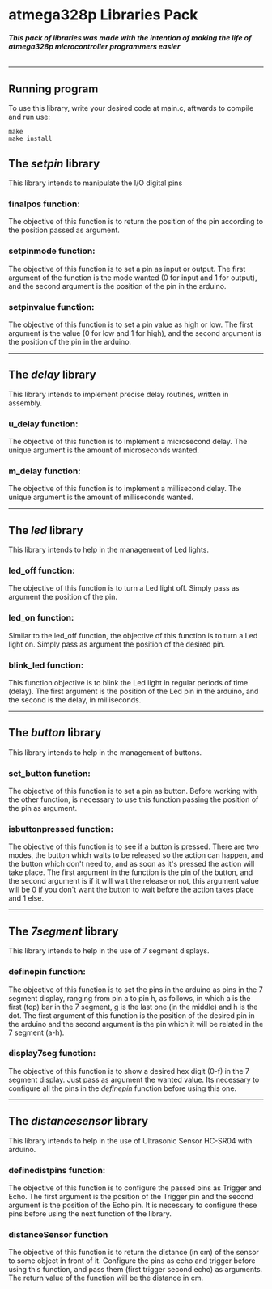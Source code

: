# atmega328p Libraries Pack

###### **This pack of libraries was made with the intention of making the life of atmega328p microcontroller programmers easier**

-----------------

## Running program

To use this library, write your desired code at main.c, aftwards to compile and run use:
```
make 
make install
```

## The _setpin_ library
This library intends to manipulate the I/O digital pins

### finalpos function:

The objective of this function is to return the position of the pin according to the position passed as argument.

### setpinmode function:

The objective of this function is to set a pin as input or output. The first argument of the function is the mode wanted (0 for input and 1 for output), and the second argument is the position of the pin in the arduino.

### setpinvalue function:

The objective of this function is to set a pin value as high or low. The first argument is the value (0 for low and 1 for high), and the second argument is the position of the pin in the arduino.

-----------------

## The _delay_ library
This library intends to implement precise delay routines, written in assembly.

### u_delay function:

The objective of this function is to implement a microsecond delay. The unique argument is the amount of microseconds wanted.

### m_delay function:

The objective of this function is to implement a millisecond delay. The unique argument is the amount of milliseconds wanted.

-----------------

## The _led_ library
This library intends to help in the management of Led lights.

### led_off function:

The objective of this function is to turn a Led light off. Simply pass as argument the position of the pin.

### led_on function:

Similar to the led_off function, the objective of this function is to turn a Led light on. Simply pass as argument the position of the desired pin.

### blink_led function:

This function objective is to blink the Led light in regular periods of time (delay). The first argument is the position of the Led pin in the arduino, and the second is the delay, in milliseconds.

-----------------

## The _button_ library
This library intends to help in the management of buttons.

### set_button function:

The objective of this function is to set a pin as button. Before working with the other function, is necessary to use this function passing the position of the pin as argument.

### isbuttonpressed function:

The objective of this function is to see if a button is pressed. There are two modes, the button which waits to be released so the action can happen, and the button which don't need to, and as soon as it's pressed the action will take place. The first argument in the function is the pin of the button, and the second argument is if it will wait the release or not, this argument value will be 0 if you don't want the button to wait before the action takes place and 1 else.

-----------------

## The _7segment_ library
This library intends to help in the use of 7 segment displays.

### definepin function:

The objective of this function is to set the pins in the arduino as pins in the 7 segment display, ranging from pin a to pin h, as follows, in which a is the first (top) bar in the 7 segment, g is the last one (in the middle) and h is the dot. The first argument of this function is the position of the desired pin in the arduino and the second argument is the pin which it will be related in the 7 segment (a-h).

### display7seg function:

The objective of this function is to show a desired hex digit (0-f) in the 7 segment display. Just pass as argument the wanted value. Its necessary to configure all the pins in the _definepin_ function before using this one.

-----------------

## The _distancesensor_ library
This library intends to help in the use of Ultrasonic Sensor HC-SR04 with arduino.

### definedistpins function:

The objective of this function is to configure the passed pins as Trigger and Echo. The first argument is the position of the Trigger pin and the second argument is the position of the Echo pin. It is necessary to configure these pins before using the next function of the library.

### distanceSensor function

The objective of this function is to return the distance (in cm) of the sensor to some object in front of it. Configure the pins as echo and trigger before using this function, and pass them (first trigger second echo) as arguments. The return value of the function will be the distance in cm.
